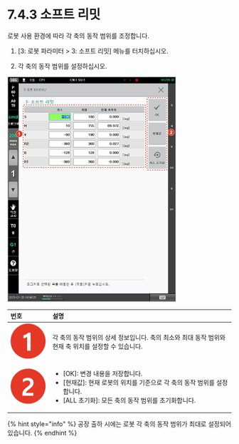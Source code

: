 # 7.4.3 소프트 리밋

로봇 사용 환경에 따라 각 축의 동작 범위를 조정합니다.

1.	\[3: 로봇 파라미터 &gt; 3: 소프트 리밋\] 메뉴를 터치하십시오.

2.	각 축의 동작 범위를 설정하십시오.

![](../../.gitbook/assets/image%20%28214%29.png)

<table>
  <thead>
    <tr>
      <th style="text-align:left">&#xBC88;&#xD638;</th>
      <th style="text-align:left">&#xC124;&#xBA85;</th>
    </tr>
  </thead>
  <tbody>
    <tr>
      <td style="text-align:left">
        <img src="../../.gitbook/assets/c1.png" alt/>
      </td>
      <td style="text-align:left">&#xAC01; &#xCD95;&#xC758; &#xB3D9;&#xC791; &#xBC94;&#xC704;&#xC758; &#xC0C1;&#xC138;
        &#xC815;&#xBCF4;&#xC785;&#xB2C8;&#xB2E4;. &#xCD95;&#xC758; &#xCD5C;&#xC18C;&#xC640;
        &#xCD5C;&#xB300; &#xB3D9;&#xC791; &#xBC94;&#xC704;&#xC640; &#xD604;&#xC7AC;
        &#xCD95; &#xC704;&#xCE58;&#xB97C; &#xC124;&#xC815;&#xD560; &#xC218; &#xC788;&#xC2B5;&#xB2C8;&#xB2E4;.</td>
    </tr>
    <tr>
      <td style="text-align:left">
        <img src="../../.gitbook/assets/c2.png" alt/>
      </td>
      <td style="text-align:left">
        <ul>
          <li>[OK]: &#xBCC0;&#xACBD; &#xB0B4;&#xC6A9;&#xC744; &#xC800;&#xC7A5;&#xD569;&#xB2C8;&#xB2E4;.</li>
          <li>[&#xD604;&#xC7AC;&#xAC12;]: &#xD604;&#xC7AC; &#xB85C;&#xBD07;&#xC758;
            &#xC704;&#xCE58;&#xB97C; &#xAE30;&#xC900;&#xC73C;&#xB85C; &#xAC01; &#xCD95;&#xC758;
            &#xB3D9;&#xC791; &#xBC94;&#xC704;&#xB97C; &#xC124;&#xC815;&#xD569;&#xB2C8;&#xB2E4;.</li>
          <li>[ALL &#xCD08;&#xAE30;&#xD654;]: &#xBAA8;&#xB4E0; &#xCD95;&#xC758; &#xB3D9;&#xC791;
            &#xBC94;&#xC704;&#xB97C; &#xCD08;&#xAE30;&#xD654;&#xD569;&#xB2C8;&#xB2E4;.</li>
        </ul>
      </td>
    </tr>
  </tbody>
</table>

{% hint style="info" %}
공장 출하 시에는 로봇 각 축의 동작 범위가 최대로 설정되어 있습니다.
{% endhint %}

